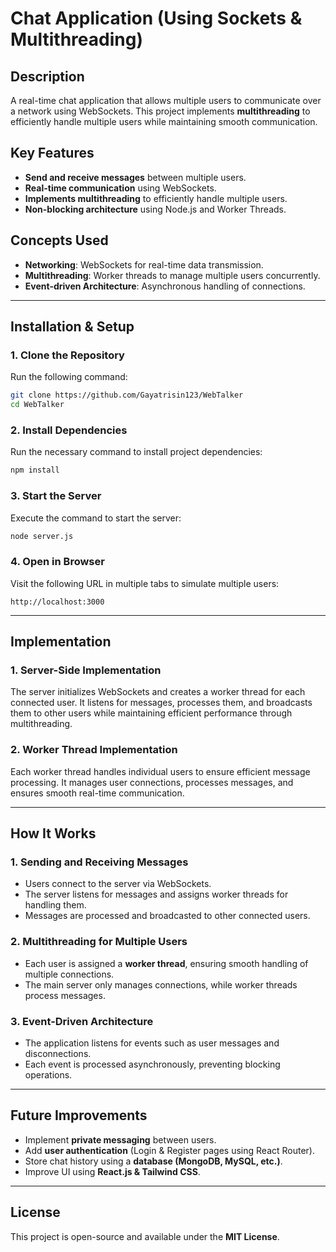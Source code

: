 # Chat Application (Using Sockets & Multithreading)

## Description

A real-time chat application that allows multiple users to communicate over a network using WebSockets. This project implements **multithreading** to efficiently handle multiple users while maintaining smooth communication.

## Key Features

- **Send and receive messages** between multiple users.
- **Real-time communication** using WebSockets.
- **Implements multithreading** to efficiently handle multiple users.
- **Non-blocking architecture** using Node.js and Worker Threads.

## Concepts Used

- **Networking**: WebSockets for real-time data transmission.
- **Multithreading**: Worker threads to manage multiple users concurrently.
- **Event-driven Architecture**: Asynchronous handling of connections.

---

## Installation & Setup

### **1. Clone the Repository**

Run the following command:

```sh
git clone https://github.com/Gayatrisin123/WebTalker
cd WebTalker
```

### **2. Install Dependencies**

Run the necessary command to install project dependencies:

```sh
npm install
```

### **3. Start the Server**

Execute the command to start the server:

```sh
node server.js
```

### **4. Open in Browser**

Visit the following URL in multiple tabs to simulate multiple users:

```
http://localhost:3000
```

---

## Implementation

### **1. Server-Side Implementation**

The server initializes WebSockets and creates a worker thread for each connected user. It listens for messages, processes them, and broadcasts them to other users while maintaining efficient performance through multithreading.

### **2. Worker Thread Implementation**

Each worker thread handles individual users to ensure efficient message processing. It manages user connections, processes messages, and ensures smooth real-time communication.

---

## How It Works

### **1. Sending and Receiving Messages**

- Users connect to the server via WebSockets.
- The server listens for messages and assigns worker threads for handling them.
- Messages are processed and broadcasted to other connected users.

### **2. Multithreading for Multiple Users**

- Each user is assigned a **worker thread**, ensuring smooth handling of multiple connections.
- The main server only manages connections, while worker threads process messages.

### **3. Event-Driven Architecture**

- The application listens for events such as user messages and disconnections.
- Each event is processed asynchronously, preventing blocking operations.

---

## Future Improvements

- Implement **private messaging** between users.
- Add **user authentication** (Login & Register pages using React Router).
- Store chat history using a **database (MongoDB, MySQL, etc.)**.
- Improve UI using **React.js & Tailwind CSS**.

---

## License

This project is open-source and available under the **MIT License**.



